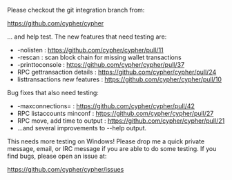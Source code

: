 Please checkout the git integration branch from:

https://github.com/cypher/cypher

... and help test.  The new features that need testing are:

* -nolisten : https://github.com/cypher/cypher/pull/11
* -rescan : scan block chain for missing wallet transactions
* -printtoconsole : https://github.com/cypher/cypher/pull/37
* RPC gettransaction details : https://github.com/cypher/cypher/pull/24
* listtransactions new features : https://github.com/cypher/cypher/pull/10

Bug fixes that also need testing:

* -maxconnections= : https://github.com/cypher/cypher/pull/42
* RPC listaccounts minconf : https://github.com/cypher/cypher/pull/27
* RPC move, add time to output : https://github.com/cypher/cypher/pull/21
* ...and several improvements to --help output.

This needs more testing on Windows!  Please drop me a quick private message, email, or IRC message if you are able to do some testing.  If you find bugs, please open an issue at:

https://github.com/cypher/cypher/issues
